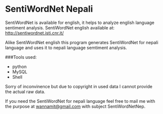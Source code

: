 SentiWordNet Nepali
===================

SentiWordNet is available for english, it helps to analyze english language sentiment analysis.
SentiWordNet english available at: http://sentiwordnet.isti.cnr.it/

Alike SentiWordNet english this program generates SentiWordNet for nepali language and uses it to nepali language semtiment analysis.

###Tools used:

* python
* MySQL
* Shell

Sorry of inconvinence but due to copyright in used data I cannot provide the actual raw data.

If you need the SentiWordNet for nepali language feel free to mail me with the purpose at wannamit@gmail.com with subject SentiWordNetNep.
